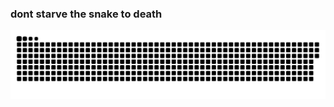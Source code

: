 ### dont starve the snake to death

<picture>
  <source media="(prefers-color-scheme: dark)" srcset="https://raw.githubusercontent.com/jiguangmac/jiguangmac/output/github-contribution-grid-snake-dark.svg" />
  <source media="(prefers-color-scheme: light)" srcset="https://raw.githubusercontent.com/jiguangmac/jiguangmac/output/github-contribution-grid-snake.svg" />
  <img alt="github contribution grid snake animation" src="https://raw.githubusercontent.com/jiguangmac/jiguangmac/output/github-contribution-grid-snake.svg" />
</picture>

